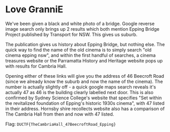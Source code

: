 Love GranniE
============

We've been given a black and white photo of a bridge. Google reverse image search only brings up 2 results which both mention Epping Bridge Project published by Transport for NSW. This gives us suburb.

The publication gives us history about Epping Bridge, but nothing else. The quick way to find the name of the old cinema is to simply search "old cinema epping nsw", and within the first handful of searches, a cinema treasures website or the Parramatta History and Heritage website pops up with results for Cambria Hall.

Opening either of these links will give you the address of 46 Beecroft Road (since we already know the suburb and now the name of the cinema). The number is actually slightly off - a quick google maps search reveals it's actually 47 as 46 is the building clearly labelled next door. This is also confirmed by Sydney Science College's website that specifies "Set within the revitalized foundation of Epping's historic 1930s cinema", with 47 listed in their address. Hornsby shire recollects website also has a comparison of The Cambria Hall from then and now with 47 listed.

Flag: `DUCTF{TheCambriaHall_47BeecroftRoad_Epping}`
